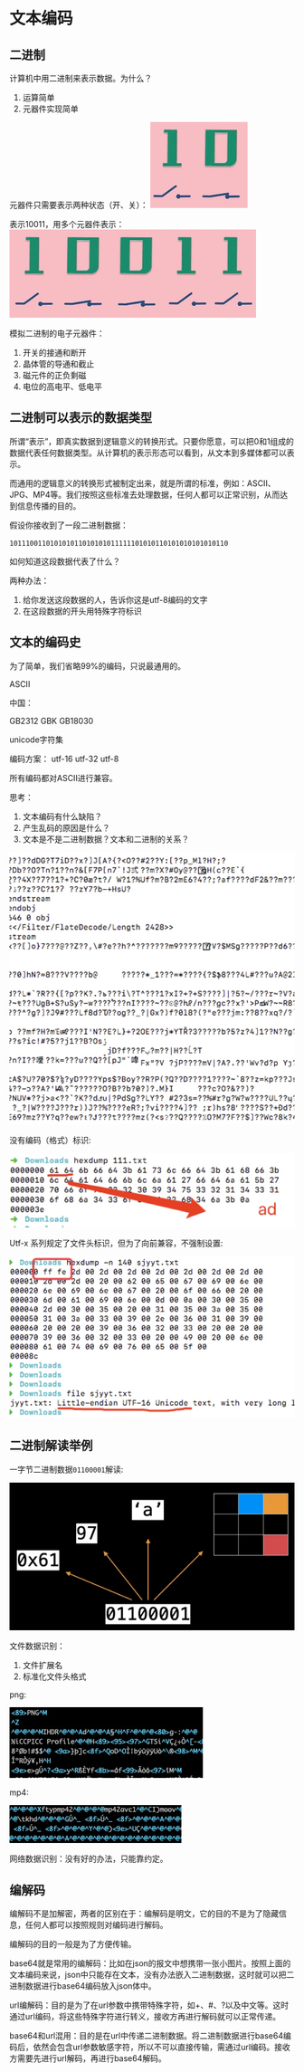 # 文本编码


## 二进制

计算机中用二进制来表示数据。为什么？

1. 运算简单
2. 元器件实现简单

元器件只需要表示两种状态（开、关）：
![](media/16075698733090/16075702745159.jpg)


表示10011，用多个元器件表示：
![](media/16075698733090/16075703675954.jpg)

模拟二进制的电子元器件：

1. 开关的接通和断开
2. 晶体管的导通和截止
3. 磁元件的正负剩磁
4. 电位的高电平、低电平

## 二进制可以表示的数据类型

所谓“表示”，即真实数据到逻辑意义的转换形式。只要你愿意，可以把0和1组成的数据代表任何数据类型。从计算机的表示形态可以看到，从文本到多媒体都可以表示。

而通用的逻辑意义的转换形式被制定出来，就是所谓的标准，例如：ASCII、JPG、MP4等。我们按照这些标准去处理数据，任何人都可以正常识别，从而达到信息传播的目的。

假设你接收到了一段二进制数据：

```
101110011010101011010101011111101010110101010101010110
```

如何知道这段数据代表了什么？

两种办法：

1. 给你发送这段数据的人，告诉你这是utf-8编码的文字
2. 在这段数据的开头用特殊字符标识


## 文本的编码史

为了简单，我们省略99%的编码，只说最通用的。

ASCII

中国：

GB2312 GBK  GB18030

unicode字符集

编码方案：
utf-16 utf-32 utf-8

所有编码都对ASCII进行兼容。

思考：

1. 文本编码有什么缺陷？
2. 产生乱码的原因是什么？
3. 文本是不是二进制数据？文本和二进制的关系？

![](media/16075698733090/16075810119435.jpg)


没有编码（格式）标识:

![](media/16075698733090/16075812628108.jpg)


Utf-x 系列规定了文件头标识，但为了向前兼容，不强制设置:

![](media/16075698733090/16075812927376.jpg)




## 二进制解读举例

一字节二进制数据`01100001`解读:

![](media/16075698733090/16075812168904.jpg)


文件数据识别：

1. 文件扩展名
2. 标准化文件头格式


png:

![](media/16075698733090/16075814231466.jpg)


mp4:

![](media/16075698733090/16075815368704.jpg)


网络数据识别：没有好的办法，只能靠约定。


## 编解码

编解码不是加解密，两者的区别在于：编解码是明文，它的目的不是为了隐藏信息，任何人都可以按照规则对编码进行解码。

编解码的目的一般是为了方便传输。

base64就是常用的编解码：比如在json的报文中想携带一张小图片。按照上面的文本编码来说，json中只能存在文本，没有办法嵌入二进制数据，这时就可以把二进制数据进行base64编码放入json体中。

url编解码：目的是为了在url参数中携带特殊字符，如+、#、?以及中文等。这时通过url编码，将这些特殊字符进行转义，接收方再进行解码就可以正常传递。

base64和url混用：目的是在url中传递二进制数据。将二进制数据进行base64编码后，依然会包含url参数敏感字符，所以不可以直接传输，需通过url编码。接收方需要先进行url解码，再进行base64解码。



